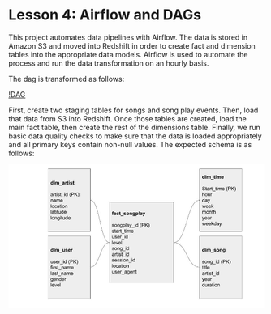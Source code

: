 # Lesson 4: Airflow and DAGs

This project automates data pipelines with Airflow. The data is stored in Amazon S3 and moved into Redshift in order to create fact and dimension tables into the appropriate data models. Airflow is used to automate the process and run the data transformation on an hourly basis. 

The dag is transformed as follows:

[!DAG](https://github.com/maybeyue/udacity-data-engineering/blob/main/lesson_4_airflow_and_dags/photos/dag.png)

First, create two staging tables for songs and song play events. Then, load that data from S3 into Redshift. Once those tables are created, load the main fact table, then create the rest of the dimensions table. Finally, we run basic data quality checks to make sure that the data is loaded appropriately and all primary keys contain non-null values. The expected schema is as follows:

![schema image](https://github.com/maybeyue/udacity-data-engineering/blob/main/lesson_2_data_warehouse/schema.jpg)

